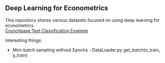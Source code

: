<h2> Deep Learning for Econometrics </h2>
This repository shares various datasets focused on using deep learning for econometrics. 
<br />
<a href = "https://github.com/Erikacardenas300/Deep-Learning-for-Econometrics/blob/main/Text_Classification.ipynb">Crunchbase Text Classification Example </a>

Interesting things:
<ul>
  <li> Mini-batch sampling without Epochs - DataLoader.py get_batch(x_train, y_train)
</ul>
